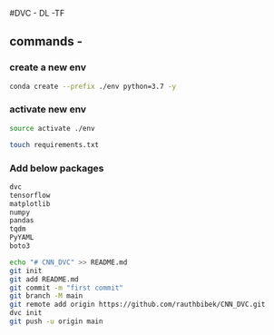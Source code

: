 #DVC - DL -TF

## commands - 

### create a new env
```bash
conda create --prefix ./env python=3.7 -y
```
### activate new env
```bash
source activate ./env
```
```bash
touch requirements.txt
```
### Add below packages
```bash
dvc
tensorflow
matplotlib
numpy
pandas
tqdm
PyYAML
boto3
```

```bash
echo "# CNN_DVC" >> README.md
git init
git add README.md
git commit -m "first commit"
git branch -M main
git remote add origin https://github.com/rauthbibek/CNN_DVC.git
dvc init
git push -u origin main
```